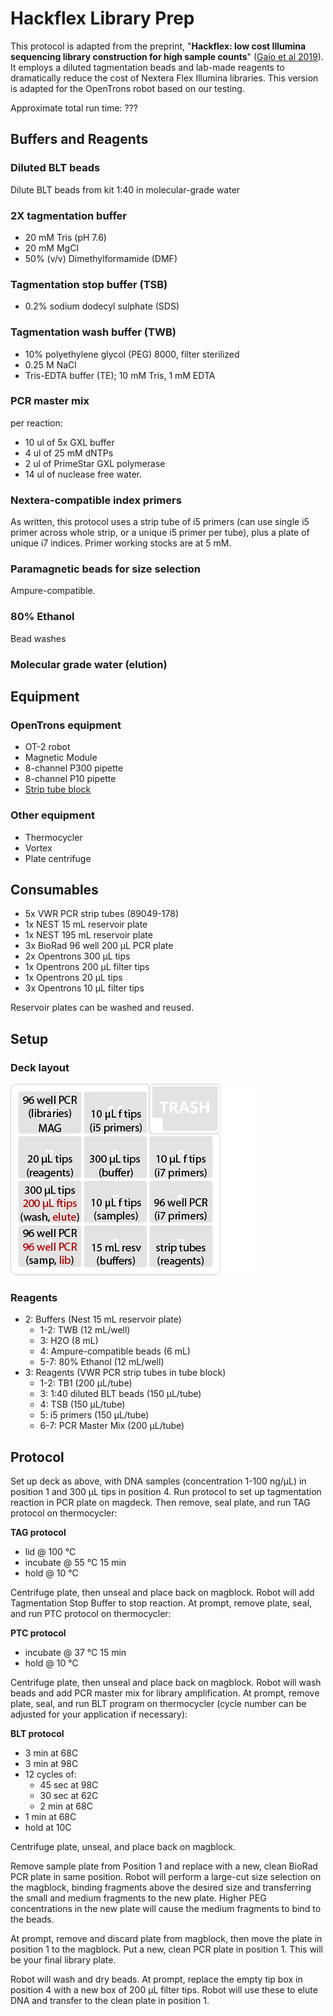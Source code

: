 # Hackflex Library Prep

This protocol is adapted from the preprint, "**Hackflex: low cost Illumina sequencing library construction for high sample counts**" ([Gaio et al 2019](https://www.biorxiv.org/content/10.1101/779215v1.abstract)). It employs a diluted tagmentation beads and lab-made reagents to dramatically reduce the cost of Nextera Flex Illumina libraries. This version is adapted for the OpenTrons robot based on our testing.

Approximate total run time: ???


## Buffers and Reagents

### Diluted BLT beads

Dilute BLT beads from kit 1:40 in molecular-grade water
 
 
### 2X tagmentation buffer

- 20 mM Tris (pH 7.6)
- 20 mM MgCl
- 50% (v/v) Dimethylformamide (DMF)


### Tagmentation stop buffer (TSB)

-  0.2% sodium dodecyl sulphate (SDS)


### Tagmentation wash buffer (TWB)

- 10% polyethylene glycol (PEG) 8000, filter sterilized
- 0.25 M NaCl
- Tris-EDTA buffer (TE);  10 mM Tris,  1 mM EDTA

### PCR master mix
per reaction:

- 10 ul of 5x GXL buffer
- 4 ul of 25 mM dNTPs
- 2 ul of PrimeStar GXL polymerase
- 14 ul of nuclease free water.

### Nextera-compatible index primers

As written, this protocol uses a strip tube of i5 primers (can use single i5 primer across whole strip, or a unique i5 primer per tube), plus a plate of unique i7 indices. Primer working stocks are at 5 mM.

### Paramagnetic beads for size selection

Ampure-compatible. 

### 80% Ethanol

Bead washes

### Molecular grade water (elution)

## Equipment
### OpenTrons equipment

- OT-2 robot
- Magnetic Module
- 8-channel P300 pipette
- 8-channel P10 pipette
- [Strip tube block](../../Labware/PCR_tube_block)


### Other equipment

- Thermocycler
- Vortex
- Plate centrifuge


## Consumables

- 5x VWR PCR strip tubes (89049-178)
- 1x NEST 15 mL reservoir plate
- 1x NEST 195 mL reservoir plate
- 3x BioRad 96 well 200 µL PCR plate
- 2x Opentrons 300 µL tips
- 1x Opentrons 200 µL filter tips
- 1x Opentrons 20 µL tips
- 3x Opentrons 10 µL filter tips

Reservoir plates can be washed and reused. 


## Setup

### Deck layout

![isolate extraction deck layout](./deckmap_hackflex.png)

### Reagents

- 2: Buffers (Nest 15 mL reservoir plate)
	- 1-2: TWB (12 mL/well)
	- 3: H2O (8 mL)
	- 4: Ampure-compatible beads (6 mL)
	- 5-7: 80% Ethanol (12 mL/well)
- 3: Reagents (VWR PCR strip tubes in tube block)
	- 1-2: TB1 (200 µL/tube)
	- 3: 1:40 diluted BLT beads (150 µL/tube)
	- 4: TSB (150 µL/tube)
	- 5: i5 primers (150 µL/tube)
	- 6-7: PCR Master Mix (200 µL/tube)

## Protocol

Set up deck as above, with DNA samples (concentration 1-100 ng/µL) in position 1 and 300 µL tips in position 4. Run protocol to set up tagmentation reaction in PCR plate on magdeck. Then remove, seal plate, and run TAG protocol on thermocycler:

**TAG protocol**

- lid @ 100 °C
- incubate @ 55 °C 15 min
- hold @ 10 °C

Centrifuge plate, then unseal and place back on magblock. Robot will add Tagmentation Stop Buffer to stop reaction. At prompt, remove plate, seal, and run PTC protocol on thermocycler:

**PTC protocol**

- incubate @ 37 °C 15 min
- hold @ 10 °C

Centrifuge plate, then unseal and place back on magblock. Robot will wash beads and add PCR master mix for library amplification. At prompt, remove plate, seal, and run BLT program on thermocycler (cycle number can be adjusted for your application if necessary):

**BLT protocol**

- 3 min at 68C
- 3 min at 98C
- 12 cycles of:
	- 45 sec at 98C
	- 30 sec at 62C
	- 2 min at 68C
- 1 min at 68C
- hold at 10C



Centrifuge plate, unseal, and place back on magblock.

Remove sample plate from Position 1 and replace with a new, clean BioRad PCR plate in same position. Robot will perform a large-cut size selection on the magblock, binding fragments above the desired size and transferring the small and medium fragments to the new plate. Higher PEG concentrations in the new plate will cause the medium fragments to bind to the beads.

At prompt, remove and discard plate from magblock, then move the plate in position 1 to the magblock. Put a new, clean PCR plate in position 1. This will be your final library plate.

Robot will wash and dry beads. At prompt, replace the empty tip box in position 4 with a new box of 200 µL filter tips. Robot will use these to elute DNA and transfer to the clean plate in position 1. 
